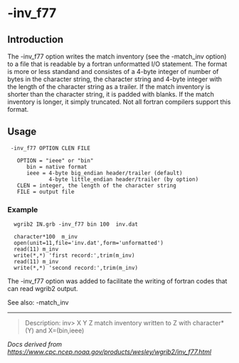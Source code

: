 # -inv_f77

## Introduction

The -inv_f77 option writes the match inventory
(see the -match_inv option) to a file
that is readable by a fortran unformatted I/O statement. The
format is more or less standand and consistes of a 4-byte integer
of number of bytes in the character string,
the character string and 4-byte integer with the length of the
character string as a trailer. If the match inventory is shorter
than the character string, it is padded with blanks. If the
match inventory is longer, it simply truncated. Not all fortran
compilers support this format.

## Usage

```
 -inv_f77 OPTION CLEN FILE

   OPTION = "ieee" or "bin"
      bin = native format
      ieee = 4-byte big_endian header/trailer (default)
             4-byte little_endian header/trailer (by option)
   CLEN = integer, the length of the character string
   FILE = output file
```

### Example

```
  wgrib2 IN.grb -inv_f77 bin 100  inv.dat

  character*100  m_inv
  open(unit=11,file='inv.dat',form='unformatted')
  read(11) m_inv
  write(*,*) 'first record:',trim(m_inv)
  read(11) m_inv
  write(*,*) 'second record:',trim(m_inv)
```

The -inv_f77 option was added to facilitate the
writing of fortran codes that can read wgrib2 output.

See also:
-match_inv

---

> Description: inv> X Y Z match inventory written to Z with character\*(Y) and X=(bin,ieee)

_Docs derived from <https://www.cpc.ncep.noaa.gov/products/wesley/wgrib2/inv_f77.html>_
